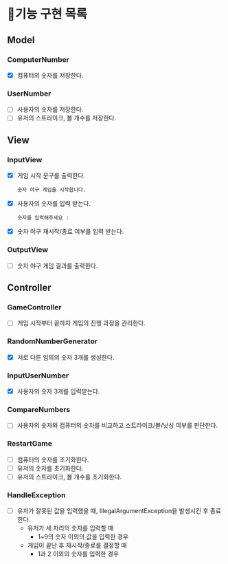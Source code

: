 # 🎯기능 구현 목록
## Model
### ComputerNumber
- [x] 컴퓨터의 숫자를 저장한다.
### UserNumber
- [ ] 사용자의 숫자를 저장한다.
- [ ] 유저의 스트라이크, 볼 개수를 저장한다.

## View
### InputView
- [x] 게임 시작 문구를 출력한다.
    ``` 
    숫자 야구 게임을 시작합니다.
    ```
- [x] 사용자의 숫자를 입력 받는다.
    ```
    숫자를 입력해주세요 : 
    ```
- [x] 숫자 야구 재시작/종료 여부를 입력 받는다.
### OutputView
- [ ] 숫자 야구 게임 결과를 출력한다.

## Controller
### GameController
- [ ] 게임 시작부터 끝까지 게임의 진행 과정을 관리한다.
### RandomNumberGenerator
- [x] 서로 다른 임의의 숫자 3개를 생성한다.
### InputUserNumber
- [x] 사용자의 숫자 3개를 입력받는다.
### CompareNumbers
- [ ] 사용자의 숫자와 컴퓨터의 숫자를 비교하고 스트라이크/볼/낫싱 여부를 판단한다.
### RestartGame
- [ ] 컴퓨터의 숫자를 초기화한다.
- [ ] 유저의 숫자를 초기화한다.
- [ ] 유저의 스트라이크, 볼 개수를 초기화한다.
### HandleException
- [ ] 유저가 잘못된 값을 입력했을 때, IllegalArgumentException을 발생시킨 후 종료한다.
  - 유저가 세 자리의 숫자를 입력할 때
    - 1~9의 숫자 이외의 값을 입력한 경우
  - 게임이 끝난 후 재시작/종료를 결정할 때
    - 1과 2 이외의 숫자를 입력한 경우